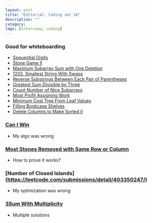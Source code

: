 ```yaml
---
layout: post
title: "Editorial: Coding set 16" 
description: ""
category: 
tags: [interview, coding]
---
```


### Good for whiteboarding
* [Sequential Digits](https://leetcode.com/submissions/detail/402012788/)
* [Stone Game II](https://leetcode.com/submissions/detail/402501123/)
* [Maximum Subarray Sum with One Deletion](https://leetcode.com/submissions/detail/403238120/)
* [1202. Smallest String With Swaps](https://leetcode.com/submissions/detail/403249283/)
* [Reverse Substrings Between Each Pair of Parentheses](https://leetcode.com/submissions/detail/403316633/)
* [Greatest Sum Divisible by Three](https://leetcode.com/submissions/detail/403322268/)
* [Count Number of Nice Subarrays](https://leetcode.com/submissions/detail/403325913/)
* [Most Profit Assigning Work](https://leetcode.com/submissions/detail/403733301/)
* [Minimum Cost Tree From Leaf Values](https://leetcode.com/submissions/detail/403736918/)
* [Filling Bookcase Shelves](https://leetcode.com/submissions/detail/404174978/)
* [Delete Columns to Make Sorted II](https://leetcode.com/submissions/detail/404266108/)

### [Can I Win](https://leetcode.com/submissions/detail/402475333/)
* My algo was wrong

### [Most Stones Removed with Same Row or Column](https://leetcode.com/submissions/detail/402897389/)
* How to prove it works?

### [Number of Closed Islands] (https://leetcode.com/submissions/detail/403350247/)
* My optimization was wrong

### [3Sum With Multiplicity](https://leetcode.com/submissions/detail/403749758/)
* Multiple solutions
